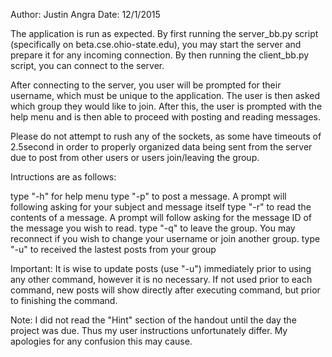 Author: Justin Angra
Date: 12/1/2015

The application is run as expected. By first running the server_bb.py script (specifically on beta.cse.ohio-state.edu), you may start the server and prepare it for any incoming connection. By then running the client_bb.py script, you can connect to the server.

After connecting to the server, you user will be prompted for their username, which must be unique to the application. The user is then asked which group they would like to join. After this, the user is prompted with the help menu and is then able to proceed with posting and reading messages. 

Please do not attempt to rush any of the sockets, as some have timeouts of 2.5second in order to properly organized data being sent from the server due to post from other users or users join/leaving the group. 


Intructions are as follows:

type "-h" for help menu
type "-p" to post a message. A prompt will following asking for your subject and message itself
type "-r" to read the contents of a message. A prompt will follow asking for the message ID of the message you wish to read.
type "-q" to leave the group. You may reconnect if you wish to change your username or join another group.
type "-u" to received the lastest posts from your group 

Important: It is wise to update posts (use "-u") immediately prior to using any other command, however it is no necessary. If not used prior to each command, new posts will show directly after executing command, but prior to finishing the command. 

Note: I did not read the "Hint" section of the handout until the day the project was due. Thus my user instructions unfortunately differ. My apologies for any confusion this may cause. 

